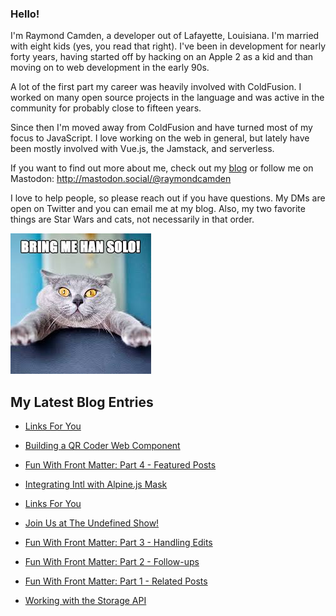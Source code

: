 ### Hello!

I'm Raymond Camden, a developer out of Lafayette, Louisiana. I'm married with eight kids (yes, you read that right). I've been in development for nearly forty years, having started off by hacking on an Apple 2 as a kid and than moving on to web development in the early 90s.

A lot of the first part my career was heavily involved with ColdFusion. I worked on many open source projects in the language and was active in the community for probably close to fifteen years. 

Since then I'm moved away from ColdFusion and have turned most of my focus to JavaScript. I love working on the web in general, but lately have been mostly involved with Vue.js, the Jamstack, and serverless. 

If you want to find out more about me, check out my [blog](https://www.raymondcamden.com) or follow me on Mastodon: <http://mastodon.social/@raymondcamden>

I love to help people, so please reach out if you have questions. My DMs are open on Twitter and you can email me at my blog. Also, my two favorite things are Star Wars and cats, not necessarily in that order.

![Star Wars cat](https://raw.githubusercontent.com/cfjedimaster/cfjedimaster/master/cat.jpg)

<!-- RSS -->
## My Latest Blog Entries

* [Links For You](https://www.raymondcamden.com/2023/09/17/links-for-you)

* [Building a QR Coder Web Component](https://www.raymondcamden.com/2023/09/13/building-a-qr-coder-web-component)

* [Fun With Front Matter: Part 4 - Featured Posts](https://www.raymondcamden.com/2023/09/12/fun-with-front-matter-part-4-featured-posts)

* [Integrating Intl with Alpine.js Mask](https://www.raymondcamden.com/2023/09/06/integrating-intl-with-alpinejs-mask)

* [Links For You](https://www.raymondcamden.com/2023/09/04/links-for-you)

* [Join Us at The Undefined Show!](https://www.raymondcamden.com/2023/09/01/join-us-at-the-undefined-show)

* [Fun With Front Matter: Part 3 - Handling Edits](https://www.raymondcamden.com/2023/08/31/fun-with-front-matter-part-3-handling-edits)

* [Fun With Front Matter: Part 2 - Follow-ups](https://www.raymondcamden.com/2023/08/29/fun-with-front-matter-part-2-followups)

* [Fun With Front Matter: Part 1 - Related Posts](https://www.raymondcamden.com/2023/08/28/fun-with-frontmatter-part-1-related-posts)

* [Working with the Storage API](https://www.raymondcamden.com/2023/08/25/working-with-the-storage-api)

<!-- ENDRSS -->

